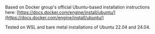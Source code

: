 Based on Docker group's official Ubuntu-based installation instructions here: [https://docs.docker.com/engine/install/ubuntu/](https://docs.docker.com/engine/install/ubuntu/)

Tested on WSL and bare metal installations of Ubuntu 22.04 and 24.04.
